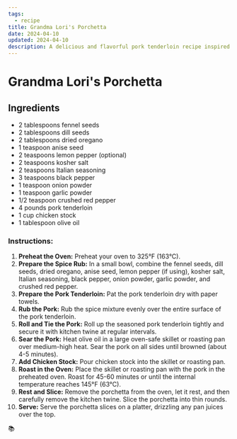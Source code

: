 ```yaml
---
tags:
  - recipe
title: Grandma Lori's Porchetta
date: 2024-04-10
updated: 2024-04-10
description: A delicious and flavorful pork tenderloin recipe inspired by Grandma Lori's classic porchetta.
---
```

# Grandma Lori's Porchetta

## Ingredients

- 2 tablespoons fennel seeds
- 2 tablespoons dill seeds
- 2 tablespoons dried oregano
- 1 teaspoon anise seed
- 2 teaspoons lemon pepper (optional)
- 2 teaspoons kosher salt
- 2 teaspoons Italian seasoning
- 3 teaspoons black pepper
- 1 teaspoon onion powder
- 1 teaspoon garlic powder
- 1/2 teaspoon crushed red pepper
- 4 pounds pork tenderloin
- 1 cup chicken stock
- 1 tablespoon olive oil

### Instructions:

1. **Preheat the Oven:** Preheat your oven to 325°F (163°C).
2. **Prepare the Spice Rub:** In a small bowl, combine the fennel seeds, dill seeds, dried oregano, anise seed, lemon pepper (if using), kosher salt, Italian seasoning, black pepper, onion powder, garlic powder, and crushed red pepper.
3. **Prepare the Pork Tenderloin:** Pat the pork tenderloin dry with paper towels.
4. **Rub the Pork:** Rub the spice mixture evenly over the entire surface of the pork tenderloin.
5. **Roll and Tie the Pork:** Roll up the seasoned pork tenderloin tightly and secure it with kitchen twine at regular intervals.
6. **Sear the Pork:** Heat olive oil in a large oven-safe skillet or roasting pan over medium-high heat. Sear the pork on all sides until browned (about 4-5 minutes).
7. **Add Chicken Stock:** Pour chicken stock into the skillet or roasting pan.
8. **Roast in the Oven:** Place the skillet or roasting pan with the pork in the preheated oven. Roast for 45-60 minutes or until the internal temperature reaches 145°F (63°C).
9. **Rest and Slice:** Remove the porchetta from the oven, let it rest, and then carefully remove the kitchen twine. Slice the porchetta into thin rounds.
10. **Serve:** Serve the porchetta slices on a platter, drizzling any pan juices over the top.


📚